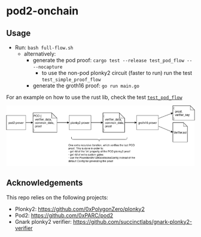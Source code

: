 # pod2-onchain

## Usage
- Run: `bash full-flow.sh`
  - alternatively:
    - generate the pod proof: `cargo test --release test_pod_flow -- --nocapture`
      - to use the non-pod plonky2 circuit (faster to run) run the test `test_simple_proof_flow`
    - generate the groth16 proof: `go run main.go`


For an example on how to use the rust lib, check the test [`test_pod_flow`](https://github.com/0xPARC/pod2-onchain/blob/main/src/lib.rs)

![](pod2-onchain-diagram.png)


## Acknowledgements
This repo relies on the following projects:
- Plonky2: https://github.com/0xPolygonZero/plonky2
- Pod2: https://github.com/0xPARC/pod2
- Gnark plonky2 verifier: https://github.com/succinctlabs/gnark-plonky2-verifier
